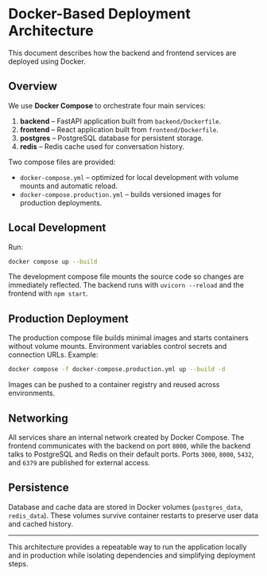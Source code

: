 # Docker-Based Deployment Architecture

This document describes how the backend and frontend services are deployed using Docker.

## Overview

We use **Docker Compose** to orchestrate four main services:

1. **backend** – FastAPI application built from `backend/Dockerfile`.
2. **frontend** – React application built from `frontend/Dockerfile`.
3. **postgres** – PostgreSQL database for persistent storage.
4. **redis** – Redis cache used for conversation history.

Two compose files are provided:

- `docker-compose.yml` – optimized for local development with volume mounts and automatic reload.
- `docker-compose.production.yml` – builds versioned images for production deployments.

## Local Development

Run:

```bash
docker compose up --build
```

The development compose file mounts the source code so changes are immediately reflected. The backend runs with `uvicorn --reload` and the frontend with `npm start`.

## Production Deployment

The production compose file builds minimal images and starts containers without volume mounts. Environment variables control secrets and connection URLs. Example:

```bash
docker compose -f docker-compose.production.yml up --build -d
```

Images can be pushed to a container registry and reused across environments.

## Networking

All services share an internal network created by Docker Compose. The frontend communicates with the backend on port `8000`, while the backend talks to PostgreSQL and Redis on their default ports. Ports `3000`, `8000`, `5432`, and `6379` are published for external access.

## Persistence

Database and cache data are stored in Docker volumes (`postgres_data`, `redis_data`). These volumes survive container restarts to preserve user data and cached history.

---

This architecture provides a repeatable way to run the application locally and in production while isolating dependencies and simplifying deployment steps.
